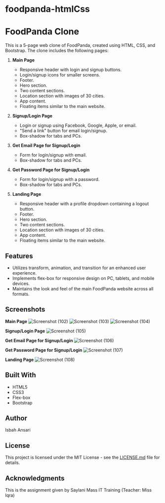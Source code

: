 # foodpanda-htmlCss

# FoodPanda Clone

This is a 5-page web clone of FoodPanda, created using HTML, CSS, and Bootstrap. The clone includes the following pages:

1. **Main Page**
   - Responsive header with login and signup buttons.
   - Login/signup icons for smaller screens.
   - Footer.
   - Hero section.
   - Two content sections.
   - Location section with images of 30 cities.
   - App content.
   - Floating items similar to the main website.

2. **Signup/Login Page**
   - Login or signup using Facebook, Google, Apple, or email.
   - "Send a link" button for email login/signup.
   - Box-shadow for tabs and PCs.

3. **Get Email Page for Signup/Login**
   - Form for login/signup with email.
   - Box-shadow for tabs and PCs.

4. **Get Password Page for Signup/Login**
   - Form for login/signup with a password.
   - Box-shadow for tabs and PCs.

5. **Landing Page**
   - Responsive header with a profile dropdown containing a logout button.
   - Footer.
   - Hero section.
   - Two content sections.
   - Location section with images of 30 cities.
   - App content.
   - Floating items similar to the main website.

## Features

- Utilizes transform, animation, and transition for an enhanced user experience.
- Implements flex-box for responsive design on PC, tablets, and mobile devices.
- Maintains the look and feel of the main FoodPanda website across all formats.

## Screenshots

**Main Page**
![Screenshot (102)](https://github.com/isbahansariii/foodpanda-htmlCss/assets/140816344/f3ee978e-146e-4d30-93eb-1e4f8ad75cd3)
![Screenshot (103)](https://github.com/isbahansariii/foodpanda-htmlCss/assets/140816344/16b5fd99-7a9d-40de-acd2-3a6408a50239)
![Screenshot (104)](https://github.com/isbahansariii/foodpanda-htmlCss/assets/140816344/dc4abcd9-52b7-4be9-b92e-1be7271c7fe8)

**Signup/Login Page**
![Screenshot (105)](https://github.com/isbahansariii/foodpanda-htmlCss/assets/140816344/f9e65549-45d5-4cf3-aea9-fc2b55ab28fe)

**Get Email Page for Signup/Login**
![Screenshot (106)](https://github.com/isbahansariii/foodpanda-htmlCss/assets/140816344/e993d4af-66a5-4558-b336-0be2a9d03e32)

**Get Password Page for Signup/Login**
![Screenshot (107)](https://github.com/isbahansariii/foodpanda-htmlCss/assets/140816344/5f9d761e-7f3f-4408-97fd-67eea04baa20)

**Landing Page**
![Screenshot (108)](https://github.com/isbahansariii/foodpanda-htmlCss/assets/140816344/cecab328-f03e-4d75-9297-4534cf5fa294)

## Built With

- HTML5
- CSS3
- Flex-box
- Bootstrap

## Author

Isbah Ansari

## License

This project is licensed under the MIT License - see the [LICENSE.md](LICENSE.md) file for details.

## Acknowledgments

This is the assignment given by Saylani Mass IT Training (Teacher: Miss Iqra)
